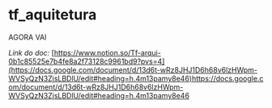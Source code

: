 # tf_aquitetura
AGORA VAI

*Link do doc:*
[https://www.notion.so/Tf-arqui-0b1c85525e7b4fe8a2f73128c9961bd9?pvs=4](https://docs.google.com/document/d/13d6t-wRz8JHJ1D6h68v6lzHWpm-WVSyQzN3ZjsLBDlU/edit#heading=h.4m13pamy8e46)https://docs.google.com/document/d/13d6t-wRz8JHJ1D6h68v6lzHWpm-WVSyQzN3ZjsLBDlU/edit#heading=h.4m13pamy8e46
